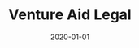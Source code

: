 ---
title: "Venture Aid Legal"
date: 2020-01-01
draft: false
description: "Conversion-optimized website for a law firm, with focus on paid search traffic (PPC)."
tags: ["Wordpress", "UI UX"]
livesite: "https://www.ventureaidlegal.com.ng/"
number: 11
images:
  - src: "/images/venture-aid/venture-aid.jpg"
    alt: "Venture Aid Legal Portfolio"
  - src: "/images/venture-aid/venture-aid-landing.jpg"
    alt: "Venture Aid Legal Landing Page"
  - src: "/images/venture-aid/venture-aid-service.jpg"
    alt: "Venture Aid Legal Services Page"
---